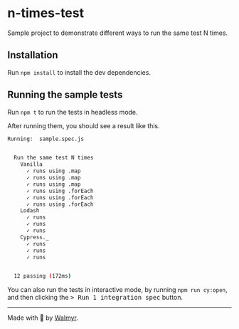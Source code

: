 # n-times-test
Sample project to demonstrate different ways to run the same test N times.

## Installation

Run `npm install` to install the dev dependencies.

## Running the sample tests

Run `npm t` to run the tests in headless mode.

After running them, you should see a result like this.

```sh
Running:  sample.spec.js                                                                  (1 of 1)


  Run the same test N times
    Vanilla
      ✓ runs using .map
      ✓ runs using .map
      ✓ runs using .map
      ✓ runs using .forEach
      ✓ runs using .forEach
      ✓ runs using .forEach
    Lodash
      ✓ runs
      ✓ runs
      ✓ runs
    Cypress._
      ✓ runs
      ✓ runs
      ✓ runs


  12 passing (172ms)
```

You can also run the tests in interactive mode, by running `npm run cy:open`, and then clicking the <kbd>> Run 1 integration spec</kbd> button.

___

Made with 💚 by [Walmyr](https://walmyr.dev).
